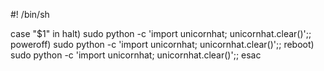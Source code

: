 #! /bin/sh

case "$1" in
    halt) sudo python -c 'import unicornhat; unicornhat.clear()';;
    poweroff) sudo python -c 'import unicornhat; unicornhat.clear()';;
    reboot) sudo python -c 'import unicornhat; unicornhat.clear()';;
esac